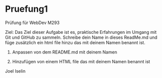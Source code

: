 # Pruefung1
Prüfung für WebDev M293

Ziel: Das Ziel dieser Aufgabe ist es, praktische Erfahrungen im Umgang mit Git und GitHub zu sammeln. Schreibe dein Name in dieses ReadMe.md und füge zusätzlich ein html file hinzu das mit deinem Namen benannt ist. 

1. Anpassen von dem README.md mit deinem Namen

2. Hinzufügen von einem HTML file das mit deinem Namen benannt ist

Joel Iselin
